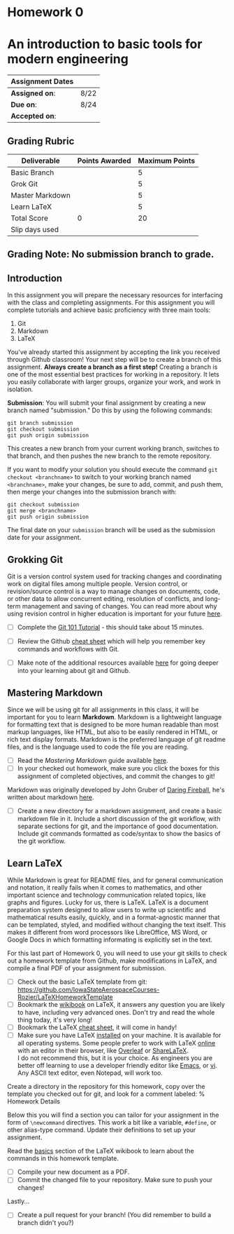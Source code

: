 # Homework 0
# An introduction to basic tools for modern engineering

| Assignment Dates | |
| --- | --- |
|**Assigned on**: | 8/22 |
|**Due on**: | 8/24 |
|**Accepted on**: | |


## Grading Rubric

|Deliverable | Points Awarded | Maximum Points |
|---|---|---|
| Basic Branch | | 5 |
| Grok Git | | 5 |
| Master Markdown | | 5 |
| Learn LaTeX | | 5 |
| Total Score | 0 | 20 |
| Slip days used | | |

## Grading Note: No submission branch to grade.


## Introduction

In this assignment you will prepare the necessary resources for interfacing with the class and completing assignments.  For this assignment you will complete tutorials and achieve basic proficiency with three main tools:

1. Git
2. Markdown
3. LaTeX

You've already started this assignment by accepting the link you received through Github classroom!  Your next step will be to create a branch of this assignment.  **Always create a branch as a first step!** Creating a branch is one of the most essential best practices for working in a repository.  It lets you easily collaborate with larger groups, organize your work, and work in isolation.

**Submission**: You will submit your final assignment by creating a new branch named "submission."  Do this by using the following commands:

    git branch submission
    git checkout submission
	git push origin submission

This creates a new branch from your current working branch, switches to that branch, and then pushes the new branch to the remote repository.

If you want to modify your solution you should execute the command `git checkout <branchname>` to switch to your working branch named `<branchname>`, make your changes, be sure to add, commit, and push them, then merge your changes into the submission branch with:

    git checkout submission
    git merge <branchname>
	git push origin submission

The final date on your `submission` branch will be used as the submission date for your assignment.


## Grokking Git

Git is a version control system used for tracking changes and coordinating work on digital files among multiple people. Version control, or revision/source control is a way to manage changes on documents, code, or other data to allow  concurrent editing, resolution of conflicts, and long-term management and saving of changes.  You can read more about why using revision control in higher education is important for your future [here](https://jarofgreen.co.uk/2013/05/why-programmers-should-learn-git/).

- [ ] Complete the
  [Git 101 Tutorial](https://try.github.io/levels/1/challenges/1) -
  this should take about 15 minutes.
- [ ] Review the Github
  [cheat sheet](https://education.github.com/git-cheat-sheet-education.pdf)
  which will help you remember key commands and workflows with Git.
- [ ] Make note of the additional resources available
  [here](https://help.github.com/articles/good-resources-for-learning-git-and-github/)
  for going deeper into your learning about git and Github.


## Mastering Markdown

Since we will be using git for all assignments in this class, it will be important for you to learn **Markdown**.  Markdown is a lightweight language for formatting text that is designed to be more human readable than most markup languages, like HTML, but also to be easily rendered in HTML, or rich text display formats.  Markdown is the preferred language of git readme files, and is the language used to code the file you are reading.

- [ ] Read the *Mastering Markdown* guide available
  [here](https://guides.github.com/features/mastering-markdown/).
- [ ] In your checked out homework, make sure you click the boxes for this assignment of completed objectives, and commit the changes to git!

Markdown was originally developed by John Gruber of [Daring Fireball](daringfireball.net), he's written about markdown [here](http://daringfireball.net/projects/markdown/).

- [ ] Create a new directory for a markdown assignment, and create a basic markdown file in it.  Include a short discussion of the git workflow, with separate sections for git, and the importance of good documentation.  Include git commands formatted as code/syntax to show the basics of the git workflow.


## Learn LaTeX

While Markdown is great for README files, and for general communication and notation, it really fails when it comes to mathematics, and other important science and technology communication related topics, like graphs and figures.  Lucky for us, there is LaTeX.  LaTeX is a document preparation system designed to allow users to write up scientific and mathematical results easily, quickly, and in a format-agnostic manner that can be templated, styled, and modified without changing the text itself.  This makes it different from word processors like LibreOffice, MS Word, or Google Docs in which formatting informating is explicitly set in the text.

For this last part of Homework 0, you will need to use your git skills to check out a homework template from Github, make modifications in LaTeX, and compile a final PDF of your assignment for submission.

- [ ] Check out the basic LaTeX template from git: 
  https://github.com/IowaStateAerospaceCourses-Rozier/LaTeXHomeworkTemplate
- [ ] Bookmark the 
  [wikibook](https://en.wikibooks.org/wiki/LaTeX) 
  on LaTeX, it answers any question you are likely to have, including very advanced ones.  Don't try and read the whole thing today, it's very long!
- [ ] Bookmark the LaTeX 
  [cheat sheet](http://www.ctan.org/tex-archive/info/latexcheat/latexcheat/latexsheet.pdf), 
  it will come in handy!
- [ ] Make sure you have LaTeX
  [installed](https://en.wikibooks.org/wiki/LaTeX/Installation) 
  on your machine.  It is available for all operating systems.  Some people prefer to work with LaTeX
  [online](https://en.wikibooks.org/wiki/LaTeX/Installation#Online_solutions)
  with an editor in their browser, like
  [Overleaf](https://en.wikibooks.org/wiki/LaTeX/Installation#Online_solutions)
  or [ShareLaTeX](https://www.sharelatex.com/).  
  I do not recommend this, but it is your choice.  As engineers you are better off learning to use a developer friendly editor like
  [Emacs](https://en.wikibooks.org/wiki/Emacs), or
  [vi](https://en.wikibooks.org/wiki/Learning_the_vi_Editor).
  Any ASCII text editor, even Notepad, will work too.

Create a directory in the repository for this homework, copy over the template you checked out for git, and look for a comment labeled:
    % Homework Details

Below this you will find a section you can tailor for your assignment in the form of `\newcommand` directives.  This work a bit like a variable, `#define`, or other alias-type command.  Update their definitions to set up your assignment.

Read the [basics](https://en.wikibooks.org/wiki/LaTeX/Basics) section of the LaTeX wikibook to learn about the commands in this homework template.

- [ ] Compile your new document as a PDF.
- [ ] Commit the changed file to your repository.  Make sure to push your changes!

Lastly...

- [ ] Create a pull request for your branch! (You did remember to build a branch didn't you?)
